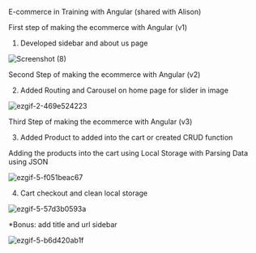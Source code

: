 E-commerce in Training with Angular (shared with Alison)

First step of making the ecommerce with Angular (v1)

1. Developed sidebar and about us page

![Screenshot (8)](https://user-images.githubusercontent.com/46961710/173270864-7a9fd52b-9b54-4c26-9979-555ee321be3c.png)

Second Step of making the ecommerce with Angular (v2)

2. Added Routing and Carousel on home page for slider in image

![ezgif-2-469e524223](https://user-images.githubusercontent.com/46961710/173285497-7c3c3f9c-7bac-4aee-a986-138f2cbe659d.gif)

Third Step of making the ecommerce with Angular (v3)

3. Added Product to added into the cart or created CRUD function

Adding the products into the cart using Local Storage with Parsing Data using JSON

![ezgif-5-f051beac67](https://user-images.githubusercontent.com/46961710/173338469-cc6e8354-5337-4e95-a856-119e47a1c62d.gif)

4. Cart checkout and clean local storage

![ezgif-5-57d3b0593a](https://user-images.githubusercontent.com/46961710/173581645-49d68e7a-05a2-49ed-a582-4ed9ac99959e.gif)

*Bonus: add title and url sidebar

![ezgif-5-b6d420ab1f](https://user-images.githubusercontent.com/46961710/173581714-04dde90b-6c76-45c7-b27f-21e5928c42dd.gif)
